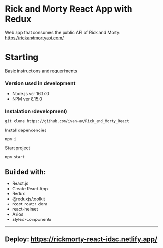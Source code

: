 # Rick and Morty React App with Redux

Web app that consumes the public API of Rick and Morty:
https://rickandmortyapi.com/

# Starting 

Basic instructions and requeriments

### Version used in development

- Node.js ver 16.17.0
- NPM ver 8.15.0

### Instalation (development)

```
git clone https://github.com/ivan-av/Rick_and_Morty_React
```

Install dependencies

```
npm i
```

Start project

```
npm start
```

## Builded with:
- React.js
- Create React App
- Redux
- @reduxjs/toolkit
- react-router-dom
- react-helmet
- Axios
- styled-components

---
## Deploy: https://rickmorty-react-idac.netlify.app/
